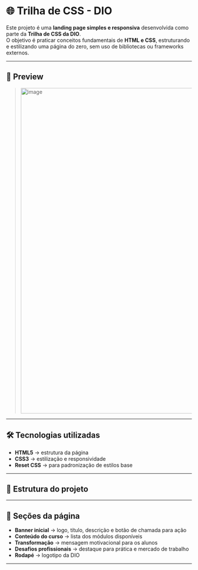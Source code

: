 # 🌐 Trilha de CSS - DIO  

Este projeto é uma **landing page simples e responsiva** desenvolvida como parte da **Trilha de CSS da DIO**.  
O objetivo é praticar conceitos fundamentais de **HTML e CSS**, estruturando e estilizando uma página do zero, sem uso de bibliotecas ou frameworks externos.  

---

## 📸 Preview  

> <img width="1912" height="882" alt="image" src="https://github.com/user-attachments/assets/d75e3b3f-078e-4819-839c-b8914fb9f172" />


---

## 🛠️ Tecnologias utilizadas  

- **HTML5** → estrutura da página  
- **CSS3** → estilização e responsividade  
- **Reset CSS** → para padronização de estilos base  

---

## 📂 Estrutura do projeto  


---

## 📌 Seções da página  

- **Banner inicial** → logo, título, descrição e botão de chamada para ação  
- **Conteúdo do curso** → lista dos módulos disponíveis  
- **Transformação** → mensagem motivacional para os alunos  
- **Desafios profissionais** → destaque para prática e mercado de trabalho  
- **Rodapé** → logotipo da DIO  

---
